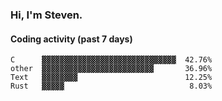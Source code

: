 ### Hi, I'm Steven.

#### Coding activity (past 7 days)
```
C      ▓▓▓▓▓▓▓▓▓▓▓▓▓▓▓▓▓▓▓▓▓▓▓▓▓▓▓▓▓▓  42.76%
other  ▓▓▓▓▓▓▓▓▓▓▓▓▓▓▓▓▓▓▓▓▓▓▓▓▓       36.96%
Text   ▓▓▓▓▓▓▓▓                        12.25%
Rust   ▓▓▓▓▓                            8.03%
```
